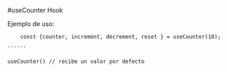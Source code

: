 #useCounter Hook

Ejemplo de uso:
```````
    const {counter, increment, decrement, reset } = useCounter(10);

``````

useCounter() // recibe un valor por defecto